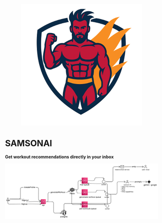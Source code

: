 <p align="center">
  <img src="./samson.png" width="400" alt="samson" />
</p>

# SAMSONAI

**Get workout recommendations directly in your inbox**

<p align="center">
  <img src="./archdg.svg" alt="samson" />
</p>
